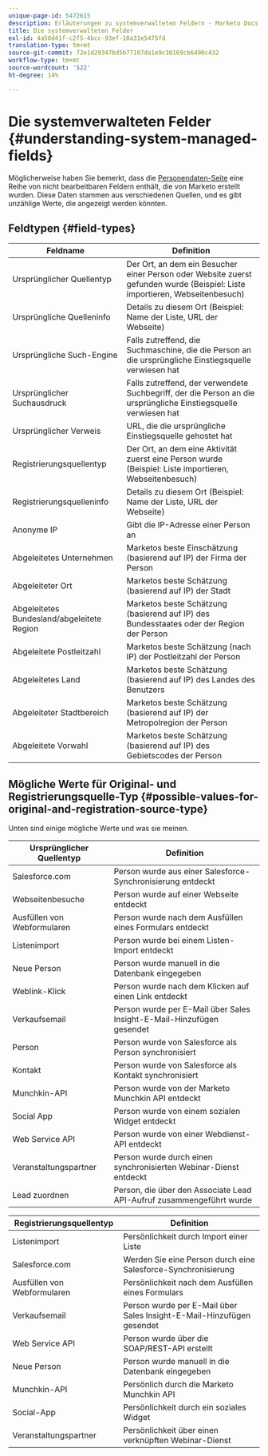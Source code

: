 ```yaml
---
unique-page-id: 5472615
description: Erläuterungen zu systemverwalteten Feldern - Marketo Docs - Produktdokumentation
title: Die systemverwalteten Felder
exl-id: 4a58d41f-c2f5-4bcc-93ef-10a31e5475fd
translation-type: tm+mt
source-git-commit: 72e1d29347bd5b77107da1e9c30169cb6490c432
workflow-type: tm+mt
source-wordcount: '522'
ht-degree: 14%

---
```


# Die systemverwalteten Felder {#understanding-system-managed-fields}

Möglicherweise haben Sie bemerkt, dass die [Personendaten-Seite](/help/marketo/product-docs/core-marketo-concepts/smart-lists-and-static-lists/managing-people-in-smart-lists/using-the-person-detail-page.md) eine Reihe von nicht bearbeitbaren Feldern enthält, die von Marketo erstellt wurden. Diese Daten stammen aus verschiedenen Quellen, und es gibt unzählige Werte, die angezeigt werden könnten.

## Feldtypen {#field-types}

| **Feldname** | **Definition** |
|---|---|
| Ursprünglicher Quellentyp | Der Ort, an dem ein Besucher einer Person oder Website zuerst gefunden wurde (Beispiel: Liste importieren, Webseitenbesuch) |
| Ursprüngliche Quelleninfo | Details zu diesem Ort (Beispiel: Name der Liste, URL der Webseite) |
| Ursprüngliche Such-Engine | Falls zutreffend, die Suchmaschine, die die Person an die ursprüngliche Einstiegsquelle verwiesen hat |
| Ursprünglicher Suchausdruck | Falls zutreffend, der verwendete Suchbegriff, der die Person an die ursprüngliche Einstiegsquelle verwiesen hat |
| Ursprünglicher Verweis | URL, die die ursprüngliche Einstiegsquelle gehostet hat |
| Registrierungsquellentyp | Der Ort, an dem eine Aktivität zuerst eine Person wurde (Beispiel: Liste importieren, Webseitenbesuch) |
| Registrierungsquelleninfo | Details zu diesem Ort (Beispiel: Name der Liste, URL der Webseite) |
| Anonyme IP | Gibt die IP-Adresse einer Person an |
| Abgeleitetes Unternehmen | Marketos beste Einschätzung (basierend auf IP) der Firma der Person |
| Abgeleiteter Ort | Marketos beste Schätzung (basierend auf IP) der Stadt |
| Abgeleitetes Bundesland/abgeleitete Region | Marketos beste Schätzung (basierend auf IP) des Bundesstaates oder der Region der Person |
| Abgeleitete Postleitzahl | Marketos beste Schätzung (nach IP) der Postleitzahl der Person |
| Abgeleitetes Land | Marketos beste Schätzung (basierend auf IP) des Landes des Benutzers |
| Abgeleiteter Stadtbereich | Marketos beste Schätzung (basierend auf IP) der Metropolregion der Person |
| Abgeleitete Vorwahl | Marketos beste Schätzung (basierend auf IP) des Gebietscodes der Person |

## Mögliche Werte für Original- und Registrierungsquelle-Typ {#possible-values-for-original-and-registration-source-type}

Unten sind einige mögliche Werte und was sie meinen.

| **Ursprünglicher Quellentyp** | **Definition** |
|---|---|
| Salesforce.com | Person wurde aus einer Salesforce-Synchronisierung entdeckt |
| Webseitenbesuche | Person wurde auf einer Webseite entdeckt |
| Ausfüllen von Webformularen | Person wurde nach dem Ausfüllen eines Formulars entdeckt |
| Listenimport | Person wurde bei einem Listen-Import entdeckt |
| Neue Person | Person wurde manuell in die Datenbank eingegeben |
| Weblink-Klick | Person wurde nach dem Klicken auf einen Link entdeckt |
| Verkaufsemail | Person wurde per E-Mail über Sales Insight-E-Mail-Hinzufügen gesendet |
| Person | Person wurde von Salesforce als Person synchronisiert |
| Kontakt | Person wurde von Salesforce als Kontakt synchronisiert |
| Munchkin-API | Person wurde von der Marketo Munchkin API entdeckt |
| Social App | Person wurde von einem sozialen Widget entdeckt |
| Web Service API | Person wurde von einer Webdienst-API entdeckt |
| Veranstaltungspartner | Person wurde durch einen synchronisierten Webinar-Dienst entdeckt |
| Lead zuordnen | Person, die über den Associate Lead API-Aufruf zusammengeführt wurde |

| **Registrierungsquellentyp** | **Definition** |
|---|---|
| Listenimport | Persönlichkeit durch Import einer Liste |
| Salesforce.com | Werden Sie eine Person durch eine Salesforce-Synchronisierung |
| Ausfüllen von Webformularen | Persönlichkeit nach dem Ausfüllen eines Formulars |
| Verkaufsemail | Person wurde per E-Mail über Sales Insight-E-Mail-Hinzufügen gesendet |
| Web Service API | Person wurde über die SOAP/REST-API erstellt |
| Neue Person | Person wurde manuell in die Datenbank eingegeben |
| Munchkin-API | Persönlich durch die Marketo Munchkin API |
| Social-App | Persönlichkeit durch ein soziales Widget |
| Veranstaltungspartner | Persönlichkeit über einen verknüpften Webinar-Dienst |

